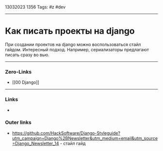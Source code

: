 13032023 1356
Tags: #z #dev

---
# Как писать проекты на django

При создании проектов на django можно воспользоваться стайл гайдом. Интересный подход. Например, сериализаторы предлагают писать сразу во вью.

---
### Zero-Links
- [[00 Django]]

---
### Links
- 

### Outer links
- https://github.com/HackSoftware/Django-Styleguide?utm_campaign=Django%2BNewsletter&utm_medium=email&utm_source=Django_Newsletter_14 - стайл гайд